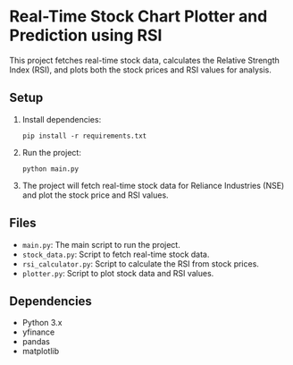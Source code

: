 # Real-Time Stock Chart Plotter and Prediction using RSI

This project fetches real-time stock data, calculates the Relative Strength Index (RSI), and plots both the stock prices and RSI values for analysis.

## Setup

1. Install dependencies:
    ```
    pip install -r requirements.txt
    ```

2. Run the project:
    ```
    python main.py
    ```

3. The project will fetch real-time stock data for Reliance Industries (NSE) and plot the stock price and RSI values.

## Files

- `main.py`: The main script to run the project.
- `stock_data.py`: Script to fetch real-time stock data.
- `rsi_calculator.py`: Script to calculate the RSI from stock prices.
- `plotter.py`: Script to plot stock data and RSI values.

## Dependencies

- Python 3.x
- yfinance
- pandas
- matplotlib
